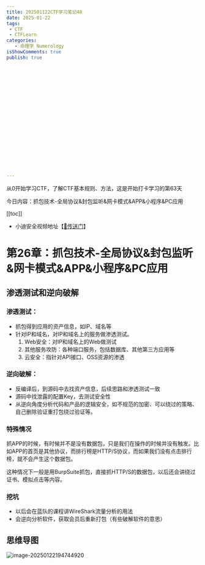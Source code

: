 ```yaml
---
title: 202501122CTF学习笔记48
date: 2025-01-22
tags:
 - CTF
 - CTFLearn
categories:
   - 命理学 Numerology
isShowComments: true
publish: true





















---
```


<Boxx/>

从0开始学习CTF，了解CTF基本规则、方法，这是开始打卡学习的第63天

今日内容：抓包技术-全局协议&封包监听&网卡模式&APP&小程序&PC应用

[[toc]]

- 小迪安全视频地址【[🔗传送门]([https://www.bilibili.com/video/BV123yAYMEwb/)】

<!-- more -->

# 第26章：抓包技术-全局协议&封包监听&网卡模式&APP&小程序&PC应用

## 渗透测试和逆向破解

### 渗透测试：

- 抓包得到应用的资产信息，如IP、域名等
- 针对IP和域名，对IP和域名上的服务做渗透测试。
  1. Web安全：对IP和域名上的Web做测试
  2. 其他服务攻防：各种端口服务，包括数据库、其他第三方应用等
  3. 云安全：指针对API接口、OSS资源的渗透



### 逆向破解：

- 反编译后，到源码中去找资产信息，后续思路和渗透测试一致
- 源码中找泄露的配置Key，去测试安全性
- 从逆向角度分析代码和产品的逻辑安全，如不规范的加密、可以绕过的策略、自己删除验证重打包绕过验证等。



### 特殊情况

抓APP的时候，有时候并不是没有数据包，只是我们在操作的时候并没有触发。比如APP的首页是其他协议，而排行榜是HTTP/S协议，而如果我们没有点击排行榜，就不会产生这个数据包。

这种情况下一般是用BurpSuite抓包，直接抓HTTP/S的数据包，以后还会讲绕过证书、模拟点击等内容。



### 挖坑

- 以后会在蓝队的课程讲WireShark流量分析的用法
- 会逆向分析软件，获取会员后重新打包（有些破解软件的意思）



## 思维导图

![image-20250122194744920](/img/ctfLearn/image-20250122194744920.png)


